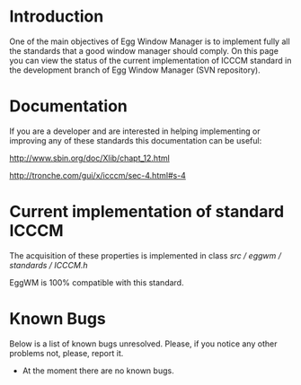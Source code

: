 # Introduction #

One of the main objectives of Egg Window Manager is to implement fully all the standards that a good window manager should comply.
On this page you can view the status of the current implementation of ICCCM standard in the development branch of Egg Window Manager (SVN repository).


# Documentation #

If you are a developer and are interested in helping implementing or improving any of these standards this documentation can be useful:

http://www.sbin.org/doc/Xlib/chapt_12.html

http://tronche.com/gui/x/icccm/sec-4.html#s-4



# Current implementation of standard ICCCM #

The acquisition of these properties is implemented in class _src / eggwm / standards / ICCCM.h_

EggWM is 100% compatible with this standard.

# Known Bugs #

Below is a list of known bugs unresolved. Please, if you notice any other problems not, please, report it.

  * At the moment there are no known bugs.